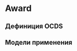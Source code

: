 # Award

## Дефиниция OCDS 
[](/schema/definitions/Award.schema.json)
## Модели применения
[](/schema/inheritances/Award.schema.json)
